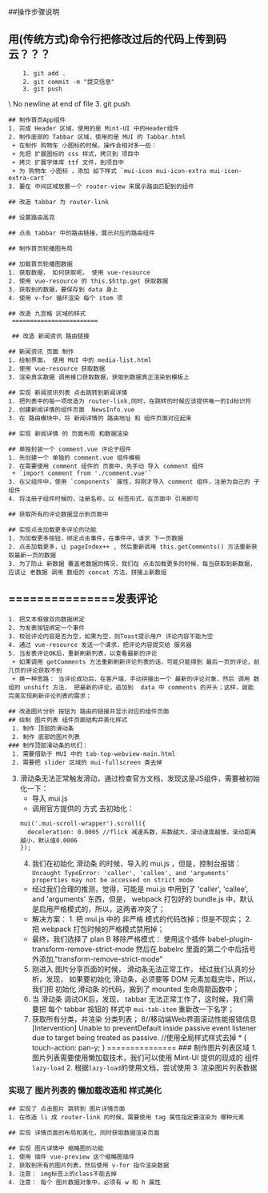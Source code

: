 ##操作步骤说明
## 用(传统方式)命令行把修改过后的代码上传到码云？？？
 	 	1. git add .
 	 	2. git commit -m "提交信息"
 		3. git push
\ No newline at end of file
 	3. git push
 	
 	## 制作首页App组件
 	1. 完成 Header 区域，使用的是 Mint-UI 中的Header组件
 	2. 制作底部的 Tabbar 区域，使用的是 MUI 的 Tabbar.html
 	 + 在制作 购物车 小图标的时候，操作会相对多一些：
 	 + 先把 扩展图标的 css 样式，拷贝到 项目中
 	 + 拷贝 扩展字体库 ttf 文件，到项目中
 	 + 为 购物车 小图标 ，添加 如下样式 `mui-icon mui-icon-extra mui-icon-extra-cart`
 	3. 要在 中间区域放置一个 router-view 来展示路由匹配到的组件
 	
 	## 改造 tabbar 为 router-link
 	
 	## 设置路由高亮
 	
 	## 点击 tabbar 中的路由链接，展示对应的路由组件
 	
 	## 制作首页轮播图布局
 	
 	## 加载首页轮播图数据
 	1. 获取数据， 如何获取呢， 使用 vue-resource
 	2. 使用 vue-resource 的 this.$http.get 获取数据
 	3. 获取到的数据，要保存到 data 身上
 	4. 使用 v-for 循环渲染 每个 item 项
 	
 	## 改造 九宫格 区域的样式
     ========================

	 ## 改造 新闻资讯 路由链接
 	
 	## 新闻资讯 页面 制作
 	1. 绘制界面， 使用 MUI 中的 media-list.html
 	2. 使用 vue-resource 获取数据
 	3. 渲染真实数据 调用接口获取数据，获取到数据真正渲染到模板上
 	
 	## 实现 新闻资讯列表 点击跳转到新闻详情
 	1. 把列表中的每一项改造为 router-link,同时，在跳转的时候应该提供唯一的Id标识符
 	2. 创建新闻详情的组件页面  NewsInfo.vue
 	3. 在 路由模块中，将 新闻详情的 路由地址 和 组件页面对应起来
 	
 	## 实现 新闻详情 的 页面布局 和数据渲染
 	
 	## 单独封装一个 comment.vue 评论子组件
 	1. 先创建一个 单独的 comment.vue 组件模板
 	2. 在需要使用 comment 组件的 页面中，先手动 导入 comment 组件
 	 + `import comment from './comment.vue'`
 	3. 在父组件中，使用 `components` 属性，将刚才导入 comment 组件，注册为自己的 子组件
 	4. 将注册子组件时候的，注册名称，以 标签形式，在页面中 引用即可
 	
 	## 获取所有的评论数据显示到页面中
 	
 	## 实现点击加载更多评论的功能
 	1. 为加载更多按钮，绑定点击事件，在事件中，请求 下一页数据
 	2. 点击加载更多，让 pageIndex++ , 然后重新调用 this.getComments() 方法重新获取最新一页的数据
 	3. 为了防止 新数据 覆盖老数据的情况，我们在 点击加载更多的时候，每当获取到新数据，应该让 老数据 调用 数组的 concat 方法，拼接上新数组


## ===============发表评论
 	1. 把文本框做双向数据绑定
 	2. 为发表按钮绑定一个事件
 	3. 校验评论内容是否为空，如果为空，则Toast提示用户 评论内容不能为空
 	4. 通过 vue-resource 发送一个请求，把评论内容提交给 服务器
 	5. 当发表评论OK后，重新刷新列表，以查看最新的评论
 	 + 如果调用 getComments 方法重新刷新评论列表的话，可能只能得到 最后一页的评论，前几页的评论获取不到
 	 + 换一种思路： 当评论成功后，在客户端，手动拼接出一个 最新的评论对象，然后 调用 数组的 unshift 方法， 把最新的评论，追加到  data 中 comments 的开头；这样，就能 完美实现刷新评论列表的需求；

	## 改造图片分析 按钮为 路由的链接并显示对应的组件页面
 	## 绘制 图片列表 组件页面结构并美化样式
 	 1. 制作 顶部的滑动条
 	 2. 制作 底部的图片列表
 	### 制作顶部滑动条的坑们：
 	 1. 需要借助于 MUI 中的 tab-top-webview-main.html 
 	 2. 需要把 slider 区域的 mui-fullscreen 类去掉

  3. 滑动条无法正常触发滑动，通过检查官方文档，发现这是JS组件，需要被初始化一下：
 	  + 导入 mui.js 
 	  + 调用官方提供的 方式 去初始化：
 	  ```
 	  mui('.mui-scroll-wrapper').scroll({
 	    deceleration: 0.0005 //flick 减速系数，系数越大，滚动速度越慢，滚动距离越小，默认值0.0006
 	  });
 	  ```
 	 4. 我们在初始化 滑动条 的时候，导入的 mui.js ，但是，控制台报错： `Uncaught TypeError: 'caller', 'callee', and 'arguments' properties may not be accessed on strict mode`
 	  + 经过我们合理的推测，觉得，可能是 mui.js 中用到了 'caller', 'callee', and 'arguments' 东西，但是， webpack 打包好的 bundle.js 中，默认是启用严格模式的，所以，这两者冲突了；
 	  + 解决方案： 1. 把 mui.js 中的 非严格 模式的代码改掉；但是不现实； 2. 把 webpack 打包时候的严格模式禁用掉；
 	  + 最终，我们选择了 plan B  移除严格模式： 使用这个插件 babel-plugin-transform-remove-strict-mode
	   然后在.babelrc 里面的第二个中后括号外添加,"transform-remove-strict-mode"
 	 5. 刚进入 图片分享页面的时候， 滑动条无法正常工作， 经过我们认真的分析，发现， 如果要初始化 滑动条，必须要等 DOM 元素加载完毕，所以，我们把 初始化 滑动条 的代码，搬到了 mounted 生命周期函数中；
 	 6. 当 滑动条 调试OK后，发现， tabbar 无法正常工作了，这时候，我们需要把 每个 tabbar 按钮的 样式中  `mui-tab-item` 重新改一下名字；
 	 7. 获取所有分类，并渲染 分类列表；
	8//移动端Web界面滚动性能报错信息[Intervention] Unable to preventDefault inside passive event listener due to target being treated as passive.
	//使用全局样式样式去掉
	* {
	touch-action: pan-y;
	}
	===============
	### 制作图片列表区域
 	1. 图片列表需要使用懒加载技术，我们可以使用 Mint-UI 提供的现成的 组件 `lazy-load`
 	2. 根据`lazy-load`的使用文档，尝试使用
 	3. 渲染图片列表数据

### 实现了 图片列表的 懒加载改造和 样式美化
 	
 	## 实现了 点击图片 跳转到 图片详情页面
 	1. 在改造 li 成 router-link 的时候，需要使用 tag 属性指定要渲染为 哪种元素
 	
 	## 实现 详情页面的布局和美化，同时获取数据渲染页面
 	
 	## 实现 图片详情中 缩略图的功能
 	1. 使用 插件 vue-preview 这个缩略图插件
 	2. 获取到所有的图片列表，然后使用 v-for 指令渲染数据
 	3. 注意： img标签上的class不能去掉
 	4. 注意： 每个 图片数据对象中，必须有 w 和 h 属性